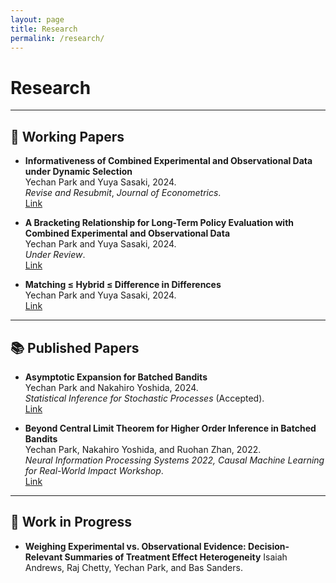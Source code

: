 ```yaml
---
layout: page
title: Research
permalink: /research/
---
```


# Research

---

## 📝 Working Papers

- **Informativeness of Combined Experimental and Observational Data under Dynamic Selection**  
  Yechan Park and Yuya Sasaki, 2024.  
  *Revise and Resubmit*, *Journal of Econometrics*.  
  [Link](https://1drv.ms/f/s!AiBMsb9GEfTahokgU6CJCVnRVrP9nA?e=igGgSW)

- **A Bracketing Relationship for Long-Term Policy Evaluation with Combined Experimental and Observational Data**  
  Yechan Park and Yuya Sasaki, 2024.  
  *Under Review*.  
  [Link](https://arxiv.org/abs/2401.12050)

- **Matching ≤ Hybrid ≤ Difference in Differences**  
  Yechan Park and Yuya Sasaki, 2024.  
  [Link](https://arxiv.org/pdf/2411.07952)

---

## 📚 Published Papers

- **Asymptotic Expansion for Batched Bandits**  
  Yechan Park and Nakahiro Yoshida, 2024.  
  *Statistical Inference for Stochastic Processes* (Accepted).  
  [Link](https://arxiv.org/abs/2304.04170)

- **Beyond Central Limit Theorem for Higher Order Inference in Batched Bandits**  
  Yechan Park, Nakahiro Yoshida, and Ruohan Zhan, 2022.  
  *Neural Information Processing Systems 2022, Causal Machine Learning for Real-World Impact Workshop*.  
  [Link](https://openreview.net/pdf?id=FuN85V24J7V)

---

## 🔧 Work in Progress

- **Weighing Experimental vs. Observational Evidence:
  Decision-Relevant Summaries of Treatment Effect Heterogeneity**
  Isaiah Andrews, Raj Chetty, Yechan Park, and Bas Sanders.
